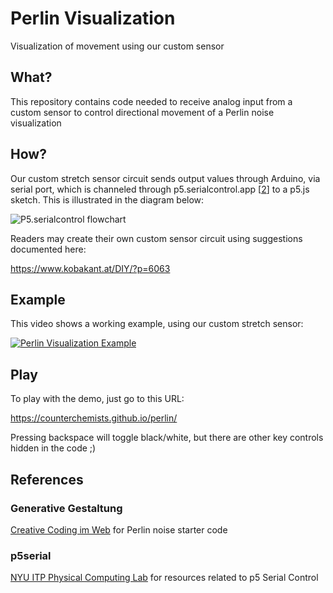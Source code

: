 # Perlin Visualization
Visualization of movement using our custom sensor

## What?
This repository contains code needed to receive analog input from a custom sensor to control directional movement of a Perlin noise visualization

## How?
Our custom stretch sensor circuit sends output values through Arduino, via serial port, which is channeled through p5.serialcontrol.app [[2](#p5serial)] to a p5.js sketch. This is illustrated in the diagram below:

![P5.serialcontrol flowchart](http://www.itpblogelizabethferguson.com/wp-content/uploads/2017/10/socket-serial-connection-1.png)

Readers may create their own custom sensor circuit using suggestions documented here:

https://www.kobakant.at/DIY/?p=6063

## Example
This video shows a working example, using our custom stretch sensor:

[![Perlin Visualization Example](https://counterchemists.github.io/files/perlin.gif)](https://www.youtube.com/watch?v=CJfnQpjb2bo)

## Play

To play with the demo, just go to this URL:

https://counterchemists.github.io/perlin/

Pressing backspace will toggle black/white, but there are other key controls hidden in the code ;)


## References
### Generative Gestaltung
[Creative Coding im Web](http://www.generative-gestaltung.de/) for Perlin noise starter code
### p5serial
 [NYU ITP Physical Computing Lab](https://itp.nyu.edu/physcomp/labs/labs-serial-communication/lab-serial-input-to-the-p5-js-ide/) for resources related to p5 Serial Control
